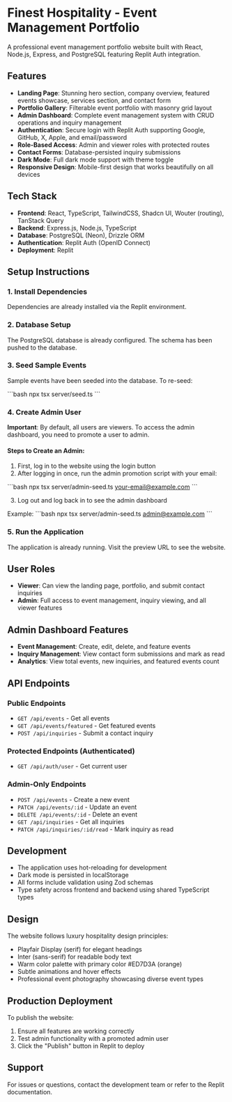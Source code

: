 # Finest Hospitality - Event Management Portfolio

A professional event management portfolio website built with React, Node.js, Express, and PostgreSQL featuring Replit Auth integration.

## Features

- **Landing Page**: Stunning hero section, company overview, featured events showcase, services section, and contact form
- **Portfolio Gallery**: Filterable event portfolio with masonry grid layout
- **Admin Dashboard**: Complete event management system with CRUD operations and inquiry management
- **Authentication**: Secure login with Replit Auth supporting Google, GitHub, X, Apple, and email/password
- **Role-Based Access**: Admin and viewer roles with protected routes
- **Contact Forms**: Database-persisted inquiry submissions
- **Dark Mode**: Full dark mode support with theme toggle
- **Responsive Design**: Mobile-first design that works beautifully on all devices

## Tech Stack

- **Frontend**: React, TypeScript, TailwindCSS, Shadcn UI, Wouter (routing), TanStack Query
- **Backend**: Express.js, Node.js, TypeScript
- **Database**: PostgreSQL (Neon), Drizzle ORM
- **Authentication**: Replit Auth (OpenID Connect)
- **Deployment**: Replit

## Setup Instructions

### 1. Install Dependencies

Dependencies are already installed via the Replit environment.

### 2. Database Setup

The PostgreSQL database is already configured. The schema has been pushed to the database.

### 3. Seed Sample Events

Sample events have been seeded into the database. To re-seed:

\`\`\`bash
npx tsx server/seed.ts
\`\`\`

### 4. Create Admin User

**Important**: By default, all users are viewers. To access the admin dashboard, you need to promote a user to admin.

#### Steps to Create an Admin:

1. First, log in to the website using the login button
2. After logging in once, run the admin promotion script with your email:

\`\`\`bash
npx tsx server/admin-seed.ts your-email@example.com
\`\`\`

3. Log out and log back in to see the admin dashboard

Example:
\`\`\`bash
npx tsx server/admin-seed.ts admin@example.com
\`\`\`

### 5. Run the Application

The application is already running. Visit the preview URL to see the website.

## User Roles

- **Viewer**: Can view the landing page, portfolio, and submit contact inquiries
- **Admin**: Full access to event management, inquiry viewing, and all viewer features

## Admin Dashboard Features

- **Event Management**: Create, edit, delete, and feature events
- **Inquiry Management**: View contact form submissions and mark as read
- **Analytics**: View total events, new inquiries, and featured events count

## API Endpoints

### Public Endpoints
- `GET /api/events` - Get all events
- `GET /api/events/featured` - Get featured events
- `POST /api/inquiries` - Submit a contact inquiry

### Protected Endpoints (Authenticated)
- `GET /api/auth/user` - Get current user

### Admin-Only Endpoints
- `POST /api/events` - Create a new event
- `PATCH /api/events/:id` - Update an event
- `DELETE /api/events/:id` - Delete an event
- `GET /api/inquiries` - Get all inquiries
- `PATCH /api/inquiries/:id/read` - Mark inquiry as read

## Development

- The application uses hot-reloading for development
- Dark mode is persisted in localStorage
- All forms include validation using Zod schemas
- Type safety across frontend and backend using shared TypeScript types

## Design

The website follows luxury hospitality design principles:
- Playfair Display (serif) for elegant headings
- Inter (sans-serif) for readable body text
- Warm color palette with primary color #ED7D3A (orange)
- Subtle animations and hover effects
- Professional event photography showcasing diverse event types

## Production Deployment

To publish the website:
1. Ensure all features are working correctly
2. Test admin functionality with a promoted admin user
3. Click the "Publish" button in Replit to deploy

## Support

For issues or questions, contact the development team or refer to the Replit documentation.
